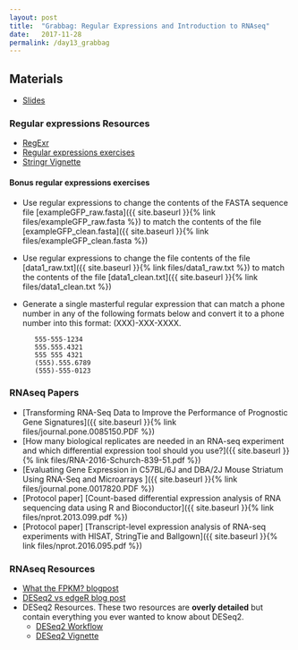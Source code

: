```yaml
---
layout: post
title:  "Grabbag: Regular Expressions and Introduction to RNAseq"
date:   2017-11-28
permalink: /day13_grabbag
---
```



## Materials 

+ [Slides](./slides/day13_grabbag.pdf)

### Regular expressions Resources

+ [RegExr](https://regexr.com/)
+ [Regular expressions exercises](https://regexone.com/lesson/introduction_abcs)
+ [Stringr Vignette](https://cran.r-project.org/web/packages/stringr/vignettes/stringr.html)

#### Bonus regular expressions exercises

+ Use regular expressions to change the contents of the FASTA sequence file [exampleGFP_raw.fasta]({{ site.baseurl }}{% link files/exampleGFP_raw.fasta %}) to match the contents of the file [exampleGFP_clean.fasta]({{ site.baseurl }}{% link files/exampleGFP_clean.fasta %})

+ Use regular expressions to change the file contents of the file [data1_raw.txt]({{ site.baseurl }}{% link files/data1_raw.txt %}) to match the contents of the file [data1_clean.txt]({{ site.baseurl }}{% link files/data1_clean.txt %})

+ Generate a single masterful regular expression that can match a phone number in any of the following formats below and convert it to a phone number into this format: (XXX)-XXX-XXXX.

		 555-555-1234
		 555.555.4321
		 555 555 4321
		 (555).555.6789
		 (555)-555-0123

### RNAseq Papers

+ [Transforming RNA-Seq Data to Improve the Performance of Prognostic Gene Signatures]({{ site.baseurl }}{% link files/journal.pone.0085150.PDF %})
+ [How many biological replicates are needed in an RNA-seq experiment and which differential expression tool should you use?]({{ site.baseurl }}{% link files/RNA-2016-Schurch-839-51.pdf %})
+ [Evaluating Gene Expression in C57BL/6J and DBA/2J Mouse Striatum Using RNA-Seq and Microarrays
]({{ site.baseurl }}{% link files/journal.pone.0017820.PDF %})
+  [Protocol paper] [Count-based differential expression analysis of RNA sequencing data using R and Bioconductor]({{ site.baseurl }}{% link files/nprot.2013.099.pdf %})
+  [Protocol paper] [Transcript-level expression analysis of RNA-seq experiments with HISAT, StringTie and Ballgown]({{ site.baseurl }}{% link files/nprot.2016.095.pdf %})

### RNAseq Resources

+ [What the FPKM? blogpost](https://haroldpimentel.wordpress.com/2014/05/08/what-the-fpkm-a-review-rna-seq-expression-units/)
+ [DESeq2 vs edgeR blog post](https://mikelove.wordpress.com/2016/09/28/deseq2-or-edger/)
+ DESeq2 Resources. These two resources are **overly detailed** but contain everything you ever wanted to know about DESeq2.
	+ [DESeq2 Workflow](https://www.bioconductor.org/help/workflows/rnaseqGene/)
	+ [DESeq2 Vignette](http://bioconductor.org/packages/devel/bioc/vignettes/DESeq2/inst/doc/DESeq2.html)
